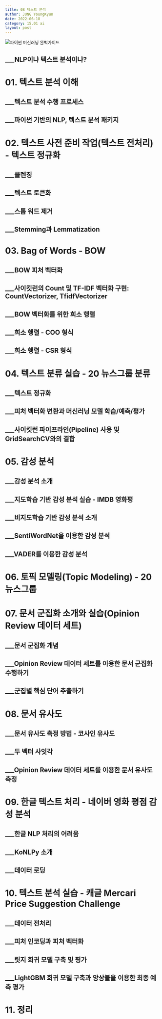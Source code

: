 ```yaml
---
title: 08 텍스트 분석
author: JUNG YoungKyun
date: 2022-06-18
category: 15.01 ai
layout: post
---
```


![파이썬 머신러닝 완벽가이드](https://img.shields.io/badge/파이썬_머신러닝_완벽가이드-blue.svg)

## ___NLP이냐 텍스트 분석이냐?
# 01. 텍스트 분석 이해
## ___텍스트 분석 수행 프로세스
## ___파이썬 기반의 NLP, 텍스트 분석 패키지
# 02. 텍스트 사전 준비 작업(텍스트 전처리) - 텍스트 정규화
## ___클렌징
## ___텍스트 토큰화
## ___스톱 워드 제거
## ___Stemming과 Lemmatization
# 03. Bag of Words - BOW
## ___BOW 피처 벡터화
## ___사이킷런의 Count 및 TF-IDF 벡터화 구현: CountVectorizer, TfidfVectorizer
## ___BOW 벡터화를 위한 희소 행렬
## ___희소 행렬 - COO 형식
## ___희소 행렬 - CSR 형식
# 04. 텍스트 분류 실습 - 20 뉴스그룹 분류
## ___텍스트 정규화
## ___피처 벡터화 변환과 머신러닝 모델 학습/예측/평가
## ___사이킷런 파이프라인(Pipeline) 사용 및 GridSearchCV와의 결합
# 05. 감성 분석
## ___감성 분석 소개
## ___지도학습 기반 감성 분석 실습 - IMDB 영화평
## ___비지도학습 기반 감성 분석 소개
## ___SentiWordNet을 이용한 감성 분석
## ___VADER를 이용한 감성 분석
# 06. 토픽 모델링(Topic Modeling) - 20 뉴스그룹
# 07. 문서 군집화 소개와 실습(Opinion Review 데이터 세트)
## ___문서 군집화 개념
## ___Opinion Review 데이터 세트를 이용한 문서 군집화 수행하기
## ___군집별 핵심 단어 추출하기
# 08. 문서 유사도
## ___문서 유사도 측정 방법 - 코사인 유사도
## ___두 벡터 사잇각
## ___Opinion Review 데이터 세트를 이용한 문서 유사도 측정
# 09. 한글 텍스트 처리 - 네이버 영화 평점 감성 분석
## ___한글 NLP 처리의 어려움
## ___KoNLPy 소개
## ___데이터 로딩
# 10. 텍스트 분석 실습 - 캐글 Mercari Price Suggestion Challenge
## ___데이터 전처리
## ___피처 인코딩과 피처 벡터화
## ___릿지 회귀 모델 구축 및 평가
## ___LightGBM 회귀 모델 구축과 앙상블을 이용한 최종 예측 평가
# 11. 정리
